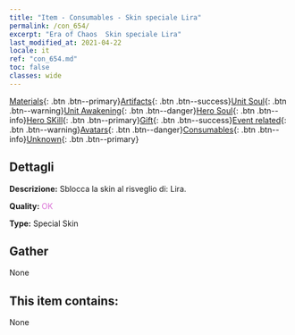 ```yaml
---
title: "Item - Consumables - Skin speciale Lira"
permalink: /con_654/
excerpt: "Era of Chaos  Skin speciale Lira"
last_modified_at: 2021-04-22
locale: it
ref: "con_654.md"
toc: false
classes: wide
---
```

 [Materials](/ItemsIT/){: .btn .btn--primary}[Artifacts](/ItemsIT/Artifacts/){: .btn .btn--success}[Unit Soul](/ItemsIT/UnitSoul/){: .btn .btn--warning}[Unit Awakening](/ItemsIT/UnitAwakening/){: .btn .btn--danger}[Hero Soul](/ItemsIT/HeroSoul/){: .btn .btn--info}[Hero SKill](/ItemsIT/HeroSkill/){: .btn .btn--primary}[Gift](/ItemsIT/Gift/){: .btn .btn--success}[Event related](/ItemsIT/Events/){: .btn .btn--warning}[Avatars](/ItemsIT/Avatars/){: .btn .btn--danger}[Consumables](/ItemsIT/Consumables/){: .btn .btn--info}[Unknown](/ItemsIT/Unknown/){: .btn .btn--primary}

## Dettagli
 **Descrizione:** Sblocca la skin al risveglio di: Lira.

 **Quality:** <span style="color: #DA70D6">OK</span>

 **Type:** Special Skin

## Gather

  None

## This item contains:

  None

